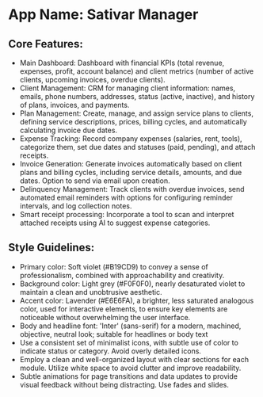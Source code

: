 # **App Name**: Sativar Manager

## Core Features:

- Main Dashboard: Dashboard with financial KPIs (total revenue, expenses, profit, account balance) and client metrics (number of active clients, upcoming invoices, overdue clients).
- Client Management: CRM for managing client information: names, emails, phone numbers, addresses, status (active, inactive), and history of plans, invoices, and payments.
- Plan Management: Create, manage, and assign service plans to clients, defining service descriptions, prices, billing cycles, and automatically calculating invoice due dates.
- Expense Tracking: Record company expenses (salaries, rent, tools), categorize them, set due dates and statuses (paid, pending), and attach receipts.
- Invoice Generation: Generate invoices automatically based on client plans and billing cycles, including service details, amounts, and due dates.  Option to send via email upon creation.
- Delinquency Management: Track clients with overdue invoices, send automated email reminders with options for configuring reminder intervals, and log collection notes.
- Smart receipt processing: Incorporate a tool to scan and interpret attached receipts using AI to suggest expense categories.

## Style Guidelines:

- Primary color: Soft violet (#B19CD9) to convey a sense of professionalism, combined with approachability and creativity.
- Background color: Light grey (#F0F0F0), nearly desaturated violet to maintain a clean and unobtrusive aesthetic.
- Accent color: Lavender (#E6E6FA), a brighter, less saturated analogous color, used for interactive elements, to ensure key elements are noticeable without overwhelming the user interface.
- Body and headline font: 'Inter' (sans-serif) for a modern, machined, objective, neutral look; suitable for headlines or body text
- Use a consistent set of minimalist icons, with subtle use of color to indicate status or category. Avoid overly detailed icons.
- Employ a clean and well-organized layout with clear sections for each module. Utilize white space to avoid clutter and improve readability.
- Subtle animations for page transitions and data updates to provide visual feedback without being distracting. Use fades and slides.